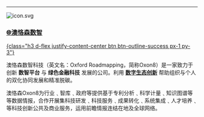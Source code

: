 
---

<div class="row d-flex justify-content-center flex-row"><div class="col-4">

![icon.svg](icon.svg)
<a href="https://oxon8.netlify.app" class=" h1 text-center">

###  🌐澳恪森数智
{class="h3 d-flex justify-content-center btn btn-outline-success px-1 py-3"}
</a>

</div>
<div class="col-8">

澳恪森数智科技（英文名：Oxford Roadmapping，简称Oxon8）是一家致力于创新 **数智平台** 与 **绿色金融科技** 发展的公司。利用 **[数字生态创新](https://www.itu.int/dms_pub/itu-d/opb/inno/D-INNO-TOOLKIT.2-2020-PDF-C.pdf)** 帮助组织与个人的双化协同发展和精准脱碳。

澳恪森Oxon8为行业﹑智库﹑政府等提供基于专利分析﹑科学计量﹑知识图谱等等数据情报，合作开展集科技研发﹑科技服务﹑成果转化﹑系统集成﹑人才培养﹑等科技创新公共及商业服务，运用前瞻情报连结在地及全球网络。

</div>
</div>
